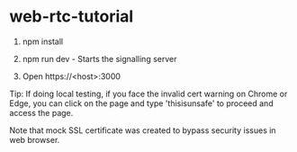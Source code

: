 # web-rtc-tutorial

1. npm install

2. npm run dev - Starts the signalling server

3. Open https://\<host\>:3000

Tip: If doing local testing, if you face the invalid cert warning on Chrome or Edge, you can click on the page and type 'thisisunsafe' to proceed and access the page.

Note that mock SSL certificate was created to bypass security issues in web browser.
